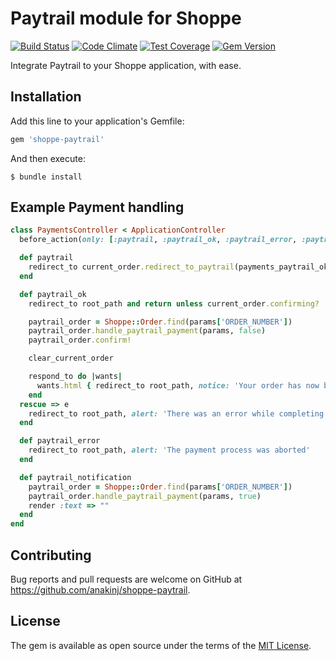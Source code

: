 # Paytrail module for Shoppe

[![Build Status](https://travis-ci.org/anakinj/shoppe-paytrail.svg?branch=master)](https://travis-ci.org/anakinj/shoppe-paytrail) [![Code Climate](https://codeclimate.com/github/anakinj/shoppe-paytrail/badges/gpa.svg)](https://codeclimate.com/github/anakinj/shoppe-paytrail) [![Test Coverage](https://codeclimate.com/github/anakinj/shoppe-paytrail/badges/coverage.svg)](https://codeclimate.com/github/anakinj/shoppe-paytrail/coverage) [![Gem Version](https://badge.fury.io/rb/shoppe-paytrail.svg)](https://badge.fury.io/rb/shoppe-paytrail)

Integrate Paytrail to your Shoppe application, with ease.

## Installation

Add this line to your application's Gemfile:

```ruby
gem 'shoppe-paytrail'
```

And then execute:

    $ bundle install

## Example Payment handling

````ruby
class PaymentsController < ApplicationController
  before_action(only: [:paytrail, :paytrail_ok, :paytrail_error, :paytrail_notification]) { Shoppe::Paytrail.configure }

  def paytrail
    redirect_to current_order.redirect_to_paytrail(payments_paytrail_ok_url, payments_paytrail_error_url, payments_paytrail_notification_url)
  end

  def paytrail_ok
    redirect_to root_path and return unless current_order.confirming?

    paytrail_order = Shoppe::Order.find(params['ORDER_NUMBER'])
    paytrail_order.handle_paytrail_payment(params, false)
    paytrail_order.confirm!

    clear_current_order

    respond_to do |wants|
      wants.html { redirect_to root_path, notice: 'Your order has now been completed!' }
    end
  rescue => e
    redirect_to root_path, alert: 'There was an error while completing the payment'
  end

  def paytrail_error
    redirect_to root_path, alert: 'The payment process was aborted'
  end

  def paytrail_notification
    paytrail_order = Shoppe::Order.find(params['ORDER_NUMBER'])
    paytrail_order.handle_paytrail_payment(params, true)
    render :text => ""
  end
end
````

## Contributing

Bug reports and pull requests are welcome on GitHub at https://github.com/anakinj/shoppe-paytrail.


## License

The gem is available as open source under the terms of the [MIT License](http://opensource.org/licenses/MIT).
